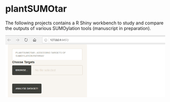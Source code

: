 # plantSUMOtar

The following projects contains a R Shiny workbench to study and compare the outputs
of various SUMOylation tools (manuscript in preparation).

![plantSUMOtar - gui](https://github.com/nthomasCUBE/plantSUMOtar/blob/master/pictures/Figure1.png)
